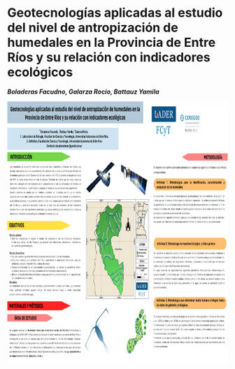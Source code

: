 # Geotecnologías aplicadas al estudio del nivel de antropización de humedales en la Provincia de Entre Ríos y su relación con indicadores ecológicos
***Boladeras Facudno, Galarza Rocio, Battauz Yamila***


<img src="https://github.com/IDE-FCyT/IDE-FCyT/blob/b865b0e1a827939dd38787c6043126bcb809661f/images/Poster.png" width="1000" height="600" />
